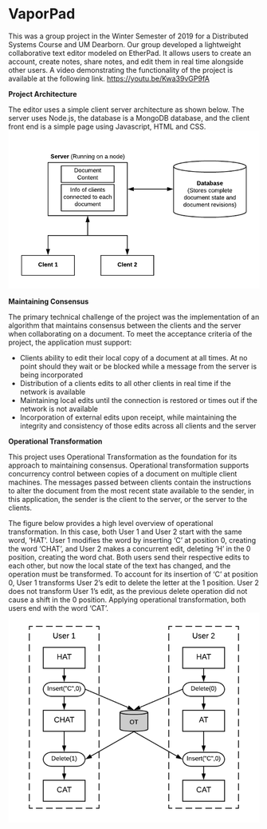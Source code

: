# VaporPad
This was a group project in the Winter Semester of 2019 for a Distributed Systems Course and UM Dearborn.  Our group developed a lightweight collaborative text editor modeled on EtherPad.  It allows users to create an account, create notes, share notes, and edit them in real time alongside other users.   A video demonstrating the functionality of the project is available at the following link.
https://youtu.be/Kwa39vGP9fA

**Project Architecture**

The editor uses a simple client server architecture as shown below.  The server uses Node.js, the database is a MongoDB database, and the client front end is a simple page using Javascript, HTML and CSS.
![clientServerArch](https://github.com/mferrall/VaporPad/blob/master/images/architecture.png)

**Maintaining Consensus** 

The primary technical challenge of the project was the implementation of an algorithm that
maintains consensus between the clients and the server when collaborating on a document. To
meet the acceptance criteria of the project, the application must support:
- Clients ability to edit their local copy of a document at all times. At no point should they wait or be blocked while a message from the server is being incorporated
- Distribution of a clients edits to all other clients in real time if the network is available
- Maintaining local edits until the connection is restored or times out if the network is not available
- Incorporation of external edits upon receipt, while maintaining the integrity and consistency of those edits across all clients and the server

**Operational Transformation**  

This project uses Operational Transformation as the foundation for its approach to maintaining consensus. Operational transformation supports concurrency control between copies of a document on multiple client machines. The messages passed between clients contain the instructions to alter the document from the most recent state available to the sender, in this application, the sender is the client to the server, or the server to the clients.

The figure below provides a high level overview of operational transformation.  In this case, both User 1 and User 2 start with the same word, ‘HAT’.  User 1 modifies the word by inserting ‘C’ at position 0, creating the word ‘CHAT’, and User 2 makes a concurrent edit, deleting ‘H’ in the 0 position, creating the word chat.  Both users send their respective edits to each other, but now the local state of the text has changed, and the operation must be transformed.  To account for its insertion of ‘C’ at position 0, User 1 transforms User 2’s edit to delete the letter at the 1 position.  User 2 does not transform User 1’s edit, as the previous delete operation did not cause a shift in the 0 position.  Applying operational transformation, both users end with the word ‘CAT’.
![OT](https://github.com/mferrall/VaporPad/blob/master/images/OT%20Example.png)
